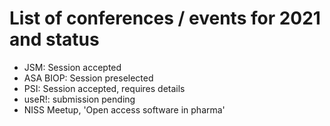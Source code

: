 # List of conferences / events for 2021 and status

- JSM: Session accepted
- ASA BIOP: Session preselected
- PSI: Session accepted, requires details
- useR!: submission pending
- NISS Meetup, 'Open access software in pharma'
